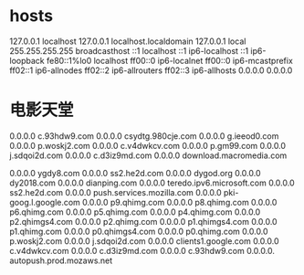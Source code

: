 # hosts
127.0.0.1 localhost
127.0.0.1 localhost.localdomain
127.0.0.1 local
255.255.255.255 broadcasthost
::1 localhost
::1 ip6-localhost
::1 ip6-loopback
fe80::1%lo0 localhost
ff00::0 ip6-localnet
ff00::0 ip6-mcastprefix
ff02::1 ip6-allnodes
ff02::2 ip6-allrouters
ff02::3 ip6-allhosts
0.0.0.0 0.0.0.0
# 电影天堂
0.0.0.0     c.93hdw9.com
0.0.0.0     csydtg.980cje.com
0.0.0.0     g.ieeod0.com
0.0.0.0     p.woskj2.com
0.0.0.0     c.v4dwkcv.com
0.0.0.0     p.gm99.com
0.0.0.0     j.sdqoi2d.com
0.0.0.0     c.d3iz9md.com
0.0.0.0     download.macromedia.com

0.0.0.0     ygdy8.com
0.0.0.0     ss2.he2d.com
0.0.0.0     dygod.org
0.0.0.0     dy2018.com
0.0.0.0     dianping.com
0.0.0.0     teredo.ipv6.microsoft.com
0.0.0.0     ss2.he2d.com
0.0.0.0     push.services.mozilla.com
0.0.0.0     pki-goog.l.google.com
0.0.0.0     p9.qhimg.com
0.0.0.0     p8.qhimg.com
0.0.0.0     p6.qhimg.com
0.0.0.0     p5.qhimg.com
0.0.0.0     p4.qhimg.com
0.0.0.0     p2.qhimgs4.com
0.0.0.0     p2.qhimg.com
0.0.0.0     p1.qhimgs4.com
0.0.0.0     p1.qhimg.com
0.0.0.0     p0.qhimgs4.com
0.0.0.0     p0.qhimg.com
0.0.0.0     p.woskj2.com
0.0.0.0     j.sdqoi2d.com
0.0.0.0     clients1.google.com
0.0.0.0     c.v4dwkcv.com
0.0.0.0     c.d3iz9md.com
0.0.0.0     c.93hdw9.com
0.0.0.0.    autopush.prod.mozaws.net
